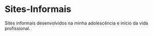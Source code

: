 # Sites-Informais
Sites informais desenvolvidos na minha adolescência e início da vida profissional.
